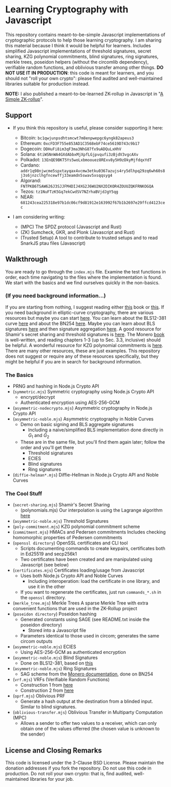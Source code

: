 # Learning Cryptography with Javascript

This repository contains meant-to-be-simple Javascript implementations of cryptographic protocols to help those learning cryptography. I am sharing this material because I think it would be helpful for learners. Includes simplified Javascript implementations of threshold signatures, secret sharing, KZG polynomial commitments, blind signatures, ring signatures, merkle trees, poseidon helpers (without the circomlib dependency), verifiable random functions, and oblivious transfer among other things. **DO NOT USE IT IN PRODUCTION**: this code is meant for learners, and you should not "roll your own crypto": please find audited and well-maintained libraries suitable for production instead.

**NOTE:** I also published a meant-to-be-learned ZK-rollup in Javascript in "[A Simple ZK-rollup](https://github.com/hammurabi-mendes/zk-rollup)".

## Support
- If you think this repository is useful, please consider supporting it here:
	- Bitcoin: ```bc1qwjunpsdhtsmcwt7m8enpwepgc6yngk82apeus3```
	- Ethereum: ```0xcFD3F755e853AD1C3568ebF74ce5619D743c9b17```
	- Dogecoin: ```DDHuFi8im3qF3ma3NhG87fx9uADQuLxHhV```
	- Solana: ```6tiWSNnWA4GXdAbbxMjXpfLGjpvqufi3zBjdV3vgcAXv```
	- Polkadot: ```13EnQE9BKT5Ys5woLxbmoouez8RExv8y5H9zDkyMjfdqxYdT```
	- Cardano: ```addr1q98njwcme5spxtayqax4vcmw3etku0367azujs4ry5dlhpq29zq6wh60s8j3s6jnzclhgfncewffj33eamdn5swav5xsqqsyg4```
	- Algorand: ```FNTPKB6TSAW626J3SJJFM4DIJ4XG2J6WU2NX2DIKOR4ZOUUZQKFRNKOGQA```
	- Tezos: ```tz1NuFTzK5Gq7ekCwdSV7NZrhaBVjdJgY5qg```
	- NEAR: ```681243cea225318e97b1dc06cf9d81912e163992f67b1b2697e29ffcd4123cec```

- I am considering writing:
	- (MPC) The SPDZ protocol (Javascript and Rust)
	- (ZK) Sumcheck, GKR, and Plonk (Javascript and Rust)
	- (Trusted Setup) A tool to contribute to trusted setups and to read SnarkJS ptau files (Javascript)

## Walkthrough

You are ready to go through the ```index.mjs``` file. Examine the test functions in order, each time navigating to the files where the implementation is found. We start with the basics and we find ourselves quickly in the non-basics.

### (If you need background information...)
If you are starting from nothing, I suggest reading either [this](https://www.manning.com/books/real-world-cryptography) book or [this](https://nostarch.com/seriouscrypto). If you need background in elliptic-curve cryptography, there are various resources but maybe you can start [here](https://andrea.corbellini.name/2015/05/17/elliptic-curve-cryptography-a-gentle-introduction/). You can learn about the BLS12-381 curve [here](https://hackmd.io/@benjaminion/bls12-381) and about the BN254 [here](https://hackmd.io/@jpw/bn254). Maybe you can learn about BLS signatures [here](https://medium.com/cryptoadvance/bls-signatures-better-than-schnorr-5a7fe30ea716) and then signature aggregation [here](https://crypto.stanford.edu/~dabo/pubs/papers/BLSmultisig.html). A good resource for Shamir's secret sharing and threshold signatures is [here](https://github.com/dashpay/dips/blob/master/dip-0006/bls_m-of-n_threshold_scheme_and_dkg.md). The Monero [book](https://web.getmonero.org/library/Zero-to-Monero-2-0-0.pdf) is well-written, and reading chapters 1-3 (up to Sec. 3.3, inclusive) should be helpful. A wonderful resource for KZG polynomial commitments is [here](https://dankradfeist.de/ethereum/2020/06/16/kate-polynomial-commitments.html). There are many other resources, these are just examples. This repository does not suggest or require any of these resources specifically, but they might be helpful if you are in search for background information.

### The Basics
- PRNG and hashing in Node.js Crypto API
- (```symmetric.mjs```) Symmetric cryptography using Node.js Crypto API
	* encrypt/decrypt
	* Authenticated encryption using AES-256-GCM
- (```asymmetric-nodecrypto.mjs```) Asymmetric cryptography in Node.js Crypto API
- (```asymmetric-noble.mjs```) Asymmetric cryptography in Noble Curves
	* Demo on basic signing and BLS aggregate signatures
		- Including a naive/simplified BLS implementation done directly in $G_1$ and $G_2$
	* These are in the same file, but you'll find them again later; follow the order and you'll get there
		- Threshold signatures
		- ECIES
		- Blind signatures
		- Ring signatures
- (```diffie-helman*.mjs```) Diffie-Hellman in Node.js Crypto API and Noble Curves

### The Cool Stuff
- (```secret-sharing.mjs```) Shamir's Secret Sharing
	- (polynomials.mjs) Our interpolation is using the Lagrange algorithm [here](https://en.wikipedia.org/wiki/Lagrange_polynomial)
- (```asymmetric-noble.mjs```) Threshold Signatures
- (```poly-commitment.mjs```) KZG polynomial commitment scheme
- (```commitment.mjs```) HMACs and Pedersen commitments
	Includes checking homomorphic properties of Pedersen commitments
- (```openssl directory```) OpenSSL certificates and CLI tool
	- Scripts documenting commands to create keypairs, certificates both in Ed25519 and secp256k1
	- Two certificates have been created and are manipulated using Javascript (see below)
- (```certificates.mjs```) Certificates loading/usage from Javascript
	- Uses both Node.js Crypto API and Noble Curves
	  * Including interoperation: load the certificate in one library, and use it in the other
	- If you want to regenerate the certificates, just run ```commands_*.sh``` in the ```openssl``` directory.
- (```merkle_tree.mjs```) Merkle Trees
	A sparse Merkle Tree with extra convenient functions that are used in the ZK-Rollup project
- (```poseidon directory```) Poseidon hashing
	- Generated constants using SAGE (see README.txt inside the poseidon directory)
	  * Stored into a Javascript file
	- Parameters identical to those used in circom; generates the same circom outputs
- (```asymmetric-noble.mjs```) ECIES
	- Using AES-256-GCM as authenticated encryption
- (```asymmetric-noble.mjs```) Blind Signatures
	- Done on BLS12-381, based on [this](https://eprint.iacr.org/2002/118)
- (```asymmetric-noble.mjs```) Ring Signatures
	- SAG scheme from the [Monero documentation](https://web.getmonero.org/library/), done on BN254
- (```vrf.mjs```) VRFs (Verifiable Random Functions)
	- Construction 1 from [here](https://docs.harmony.one/home/developers/harmony-specifics/tools/harmony-vrf)
	- Construction 2 from [here](https://eprint.iacr.org/2017/099.pdf)
- (```oprf.mjs```) Oblivious PRF
	- Generate a hash output at the destination from a blinded input. Similar to blind signatures.
- (```oblivious-transfer.mjs```) Oblivious Transfer in Multiparty Computation (MPC)
	- Allows a sender to offer two values to a receiver, which can only obtain one of the values offerred (the chosen value is unknown to the sender)

## License and Closing Remarks

This code is licensed under the 3-Clause BSD License. Please maintain the donation addresses if you fork the repository. Do not use this code in production. Do not roll your own crypto: that is, find audited, well-maintained libraries for your job.
